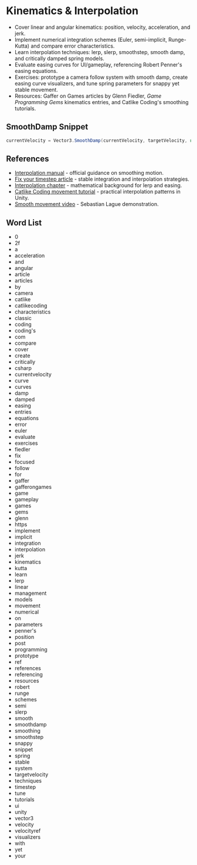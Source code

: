 # Kinematics & Interpolation
- Cover linear and angular kinematics: position, velocity, acceleration, and jerk.
- Implement numerical integration schemes (Euler, semi-implicit, Runge-Kutta) and compare error characteristics.
- Learn interpolation techniques: lerp, slerp, smoothstep, smooth damp, and critically damped spring models.
- Evaluate easing curves for UI/gameplay, referencing Robert Penner's easing equations.
- Exercises: prototype a camera follow system with smooth damp, create easing curve visualizers, and tune spring parameters for snappy yet stable movement.
- Resources: Gaffer on Games articles by Glenn Fiedler, *Game Programming Gems* kinematics entries, and Catlike Coding's smoothing tutorials.

## SmoothDamp Snippet
```csharp
currentVelocity = Vector3.SmoothDamp(currentVelocity, targetVelocity, ref velocityRef, 0.2f);
```






## References
- [Interpolation manual](https://docs.unity3d.com/Manual/Interpolation.html) - official guidance on smoothing motion.
- [Fix your timestep article](https://gafferongames.com/post/fix_your_timestep/) - stable integration and interpolation strategies.
- [Interpolation chapter](https://gamemath.com/book/interpolation.html) - mathematical background for lerp and easing.
- [Catlike Coding movement tutorial](https://catlikecoding.com/unity/tutorials/basics/movement/) - practical interpolation patterns in Unity.
- [Smooth movement video](https://www.youtube.com/watch?v=_1nzEFMjkI4) - Sebastian Lague demonstration.
## Word List
- 0
- 2f
- a
- acceleration
- and
- angular
- article
- articles
- by
- camera
- catlike
- catlikecoding
- characteristics
- classic
- coding
- coding's
- com
- compare
- cover
- create
- critically
- csharp
- currentvelocity
- curve
- curves
- damp
- damped
- easing
- entries
- equations
- error
- euler
- evaluate
- exercises
- fiedler
- fix
- focused
- follow
- for
- gaffer
- gafferongames
- game
- gameplay
- games
- gems
- glenn
- https
- implement
- implicit
- integration
- interpolation
- jerk
- kinematics
- kutta
- learn
- lerp
- linear
- management
- models
- movement
- numerical
- on
- parameters
- penner's
- position
- post
- programming
- prototype
- ref
- references
- referencing
- resources
- robert
- runge
- schemes
- semi
- slerp
- smooth
- smoothdamp
- smoothing
- smoothstep
- snappy
- snippet
- spring
- stable
- system
- targetvelocity
- techniques
- timestep
- tune
- tutorials
- ui
- unity
- vector3
- velocity
- velocityref
- visualizers
- with
- yet
- your
